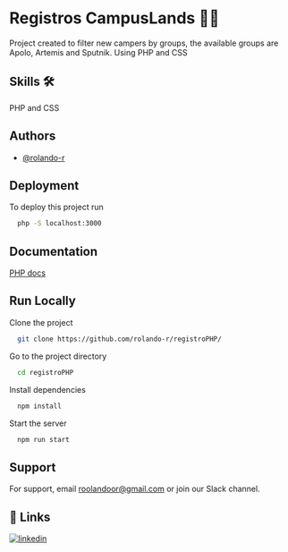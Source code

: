 # Registros CampusLands 👨‍🚀

Project created to filter new campers by groups, the available groups are Apolo, Artemis and Sputnik. Using PHP and CSS

## Skills 🛠
  PHP and CSS

  ## Authors

- [@rolando-r](https://www.github.com/rolando-r)

## Deployment

To deploy this project run

```bash
  php -S localhost:3000
```

## Documentation

[PHP docs](https://www.php.net/manual/es/intro-whatis.php)

## Run Locally

Clone the project

```bash
  git clone https://github.com/rolando-r/registroPHP/
```

Go to the project directory

```bash
  cd registroPHP
```

Install dependencies

```bash
  npm install
```

Start the server

```bash
  npm run start
```

## Support

For support, email roolandoor@gmail.com or join our Slack channel.

## 🔗 Links
[![linkedin](https://img.shields.io/badge/linkedin-0A66C2?style=for-the-badge&logo=linkedin&logoColor=white)](https://www.linkedin.com/in/rolando-rodriguez-garcia)
